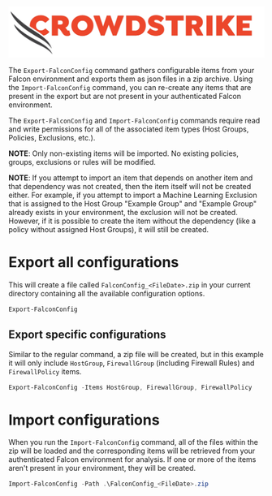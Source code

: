 ![CrowdStrike Falcon](https://raw.githubusercontent.com/CrowdStrike/falconpy/main/docs/asset/cs-logo.png)

The `Export-FalconConfig` command gathers configurable items from your Falcon environment and exports them as json files in a zip archive. Using the `Import-FalconConfig` command, you can re-create any items that are present in the export but are not present in your authenticated Falcon environment. 

The `Export-FalconConfig` and `Import-FalconConfig` commands require read and write permissions for all of the associated item types (Host Groups, Policies, Exclusions, etc.).

**NOTE**: Only non-existing items will be imported. No existing policies, groups, exclusions or rules will be modified.

**NOTE**: If you attempt to import an item that depends on another item and that dependency was not created, then the item itself will not be created either. For example, if you attempt to import a Machine Learning Exclusion that is assigned to the Host Group "Example Group" and "Example Group" already exists in your environment, the exclusion will not be created. However, if it is possible to create the item without the dependency (like a policy without assigned Host Groups), it will still be created.

# Export all configurations
This will create a file called `FalconConfig_<FileDate>.zip` in your current directory containing all the available configuration options.
```powershell
Export-FalconConfig
```
## Export specific configurations
Similar to the regular command, a zip file will be created, but in this example it will only include `HostGroup`, `FirewallGroup` (including Firewall Rules) and `FirewallPolicy` items.
```powershell
Export-FalconConfig -Items HostGroup, FirewallGroup, FirewallPolicy
```
# Import configurations
When you run the `Import-FalconConfig` command, all of the files within the zip will be loaded and the corresponding items will be retrieved from your authenticated Falcon environment for analysis. If one or more of the items aren't present in your environment, they will be created.
```powershell
Import-FalconConfig -Path .\FalconConfig_<FileDate>.zip
```